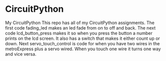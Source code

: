 # CircuitPython
My CircuitPython
This repo has all of my CircuitPython assignments. The first code fading_led makes an led fade from on to off and back. The next code lcd_button_press makes it so when you press the button a number prints on the lcd screen. It also has a switch that makes it either count up or down. Next servo_touch_control is code for when you have two wires in the metroExpress plus a servo wired. When you touch one wire it turns one way and vice versa.
